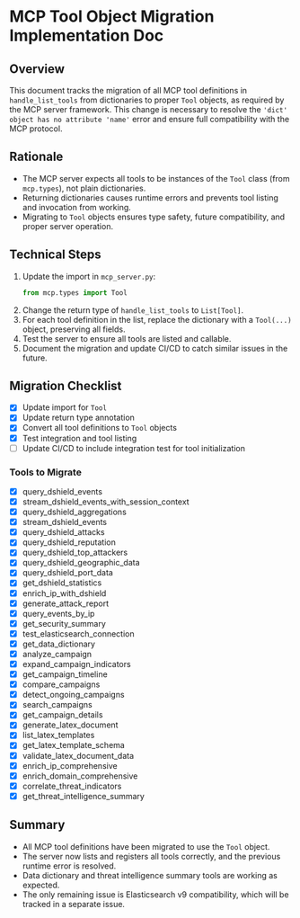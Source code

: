 # MCP Tool Object Migration Implementation Doc

## Overview
This document tracks the migration of all MCP tool definitions in `handle_list_tools` from dictionaries to proper `Tool` objects, as required by the MCP server framework. This change is necessary to resolve the `'dict' object has no attribute 'name'` error and ensure full compatibility with the MCP protocol.

## Rationale
- The MCP server expects all tools to be instances of the `Tool` class (from `mcp.types`), not plain dictionaries.
- Returning dictionaries causes runtime errors and prevents tool listing and invocation from working.
- Migrating to `Tool` objects ensures type safety, future compatibility, and proper server operation.

## Technical Steps
1. Update the import in `mcp_server.py`:
   ```python
   from mcp.types import Tool
   ```
2. Change the return type of `handle_list_tools` to `List[Tool]`.
3. For each tool definition in the list, replace the dictionary with a `Tool(...)` object, preserving all fields.
4. Test the server to ensure all tools are listed and callable.
5. Document the migration and update CI/CD to catch similar issues in the future.

## Migration Checklist
- [x] Update import for `Tool`
- [x] Update return type annotation
- [x] Convert all tool definitions to `Tool` objects
- [x] Test integration and tool listing
- [ ] Update CI/CD to include integration test for tool initialization

### Tools to Migrate
- [x] query_dshield_events
- [x] stream_dshield_events_with_session_context
- [x] query_dshield_aggregations
- [x] stream_dshield_events
- [x] query_dshield_attacks
- [x] query_dshield_reputation
- [x] query_dshield_top_attackers
- [x] query_dshield_geographic_data
- [x] query_dshield_port_data
- [x] get_dshield_statistics
- [x] enrich_ip_with_dshield
- [x] generate_attack_report
- [x] query_events_by_ip
- [x] get_security_summary
- [x] test_elasticsearch_connection
- [x] get_data_dictionary
- [x] analyze_campaign
- [x] expand_campaign_indicators
- [x] get_campaign_timeline
- [x] compare_campaigns
- [x] detect_ongoing_campaigns
- [x] search_campaigns
- [x] get_campaign_details
- [x] generate_latex_document
- [x] list_latex_templates
- [x] get_latex_template_schema
- [x] validate_latex_document_data
- [x] enrich_ip_comprehensive
- [x] enrich_domain_comprehensive
- [x] correlate_threat_indicators
- [x] get_threat_intelligence_summary

## Summary
- All MCP tool definitions have been migrated to use the `Tool` object.
- The server now lists and registers all tools correctly, and the previous runtime error is resolved.
- Data dictionary and threat intelligence summary tools are working as expected.
- The only remaining issue is Elasticsearch v9 compatibility, which will be tracked in a separate issue. 